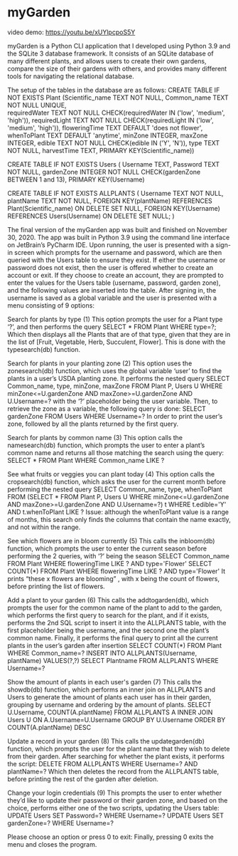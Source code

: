 # myGarden

video demo: https://youtu.be/xUYlpcpoS5Y

myGarden is a Python CLI application that I developed using Python 3.9 and the SQLite 3 database framework. It consists of an SQLite database of many different plants, and allows users to create their own gardens, compare the size of their gardens with others, and provides many different tools for navigating the relational database.

The setup of the tables in the database are as follows:
CREATE TABLE IF NOT EXISTS Plant 
       (Scientific_name TEXT NOT NULL, 
          Common_name	TEXT NOT NULL UNIQUE,  
          requiredWater TEXT NOT NULL CHECK(requiredWater IN ('low', 'medium', 'high')), 
          requiredLight TEXT NOT NULL CHECK(requiredLight IN ('low', 'medium', 'high')), 
          floweringTime TEXT DEFAULT 'does not flower', 
          whenToPlant	TEXT DEFAULT 'anytime', 
          minZone	INTEGER, 
          maxZone	INTEGER, 
          edible	TEXT NOT NULL CHECK(edible IN ('Y', 'N')), 
          type 	TEXT NOT NULL, 
          harvestTime	TEXT, 
          PRIMARY KEY(Scientific_name))

CREATE TABLE IF NOT EXISTS Users ( 
         Username TEXT,
         Password TEXT NOT NULL, 
         gardenZone	INTEGER NOT NULL CHECK(gardenZone BETWEEN 1 and 13), 
         PRIMARY KEY(Username)

CREATE TABLE IF NOT EXISTS ALLPLANTS ( 
         Username	TEXT NOT NULL, 
         plantName	TEXT NOT NULL, 
         FOREIGN KEY(plantName) REFERENCES Plant(Scientific_name) ON DELETE SET NULL,
         FOREIGN KEY(Username) REFERENCES Users(Username) ON DELETE SET NULL;
)


The final version of the myGarden app was built and finished on November 30, 2020. The app was built in Python 3.9 using the command line interface on JetBrain’s PyCharm IDE. 
Upon running, the user is presented with a sign-in screen which prompts for the username and password, which are then queried with the Users table to ensure they exist. If either the username or password does not exist, then the user is offered whether to create an account or exit. If they choose to create an account, they are prompted to enter the values for the Users table (username, password, garden zone), and the following values are inserted into the table. After signing in, the username is saved as a global variable and the user is presented with a menu consisting of 9 options:

Search for plants by type (1)
This option prompts the user for a Plant type ‘?’, and then performs the query 
SELECT * FROM Plant WHERE type=?;
Which then displays all the Plants that are of that type, given that they are in the list of [Fruit, Vegetable, Herb, Succulent, Flower]. This is done with the typesearch(db) function.

Search for plants in your planting zone (2)
This option uses the zonesearch(db) function, which uses the global variable ‘user’ to find the plants in a user’s USDA planting zone. It performs the nested query
SELECT Common_name, type, minZone, maxZone FROM Plant P, Users U 
                 WHERE minZone<=U.gardenZone AND maxZone>=U.gardenZone AND U.Username=?
with the ‘?’ placeholder being the user variable. Then, to retrieve the zone as a variable, the following query is done:
SELECT gardenZone FROM Users WHERE Username=?
In order to print the user’s zone, followed by all the plants returned by the first query.

Search for plants by common name (3)
This option calls the namesearch(db) function, which prompts the user to enter a plant’s common name and returns all those matching the search using the query:
SELECT * FROM Plant WHERE Common_name LIKE ?

See what fruits or veggies you can plant today (4)
This option calls the cropsearch(db) function, which asks the user for the current month before performing the nested query
SELECT Common_name, type, whenToPlant FROM 
      (SELECT * FROM Plant P, Users U 
      WHERE minZone<=U.gardenZone AND maxZone>=U.gardenZone
      AND U.Username=?) t
      WHERE t.edible='Y' AND t.whenToPlant LIKE ?
Issue: although the whenToPlant value is a range of months, this search only finds the columns that contain the name exactly, and not within the range.



See which flowers are in bloom currently (5)
This calls the inbloom(db) function, which prompts the user to enter the current season before performing the 2 queries, with ‘?’ being the season
SELECT Common_name FROM Plant WHERE floweringTime LIKE ?
       AND type='Flower'
SELECT COUNT(*) FROM Plant WHERE floweringTime LIKE ?
       AND type='Flower'
It prints “these x flowers are blooming” , with x being the count of flowers, before printing the list of flowers. 

Add a plant to your garden (6)
This calls the addtogarden(db), which prompts the user for the common name of the plant to add to the garden, which performs the first query to search for the plant, and if it exists, performs the 2nd SQL script to insert it into the ALLPLANTS table, with the first placeholder being the username, and the second one the plant’s common name. Finally, it performs the final query to print all the current plants in the user’s garden after insertion
SELECT COUNT(*) FROM Plant WHERE Common_name=?
INSERT INTO ALLPLANTS(Username, plantName) VALUES(?,?)
SELECT Plantname FROM ALLPLANTS WHERE Username=?

Show the amount of plants in each user's garden (7)
This calls the showdb(db) function, which performs an inner join on ALLPLANTS and Users to generate the amount of plants each user has in their garden, grouping by username and ordering by the amount of plants.
SELECT U.Username, COUNT(A.plantName) 
FROM ALLPLANTS A INNER JOIN Users U ON A.Username=U.Username 
GROUP BY U.Username ORDER BY COUNT(A.plantName) DESC

Update a record in your garden (8)
This calls the updategarden(db) function, which prompts the user for the plant name that they wish to delete from their garden. After searching for whether the plant exists, it performs the script:
DELETE FROM ALLPLANTS WHERE Username=? AND plantName=?
Which then deletes the record from the ALLPLANTS table, before printing the rest of the garden after deletion.

Change your login credentials (9)
This prompts the user to enter whether they’d like to update their password or their garden zone, and based on the choice, performs either one of the two scripts, updating the Users table:
UPDATE Users SET Password=? WHERE Username=?
UPDATE Users SET gardenZone=? WHERE Username=?

Please choose an option or press 0 to exit: 
Finally, pressing 0 exits the menu and closes the program.
